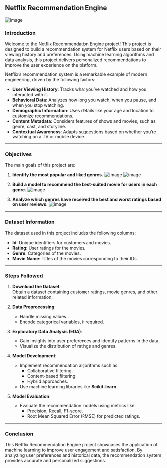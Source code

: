 ## Netflix Recommendation Engine
![image](https://github.com/user-attachments/assets/f0ebab35-14d4-49bc-83b0-eb88e304f520)


### **Introduction**
Welcome to the Netflix Recommendation Engine project! This project is designed to build a recommendation system for Netflix users based on their viewing history and preferences. Using machine learning algorithms and data analysis, this project delivers personalized recommendations to improve the user experience on the platform.

Netflix’s recommendation system is a remarkable example of modern engineering, driven by the following factors:  
- **User Viewing History**: Tracks what you’ve watched and how you interacted with it.  
- **Behavioral Data**: Analyzes how long you watch, when you pause, and when you stop watching.  
- **Demographic Information**: Uses details like your age and location to customize recommendations.  
- **Content Metadata**: Considers features of shows and movies, such as genre, cast, and storyline.  
- **Contextual Awareness**: Adapts suggestions based on whether you’re watching on a TV or mobile device.

---

### **Objectives**
The main goals of this project are:  
1. **Identify the most popular and liked genres.**
 ![image](https://github.com/user-attachments/assets/adbd02ff-000a-4860-936c-88faf3765768)
 ![image](https://github.com/user-attachments/assets/15fe2c80-6c73-4d1a-ba6c-3e687b900401)

2. **Build a model to recommend the best-suited movie for users in each genre.**
 ![image](https://github.com/user-attachments/assets/b2c48f02-fa73-4624-99ab-2dff7ed71bd9)

3. **Analyze which genres have received the best and worst ratings based on user reviews.**
   ![image](https://github.com/user-attachments/assets/ea834480-15f5-4e2d-bac7-19fd683d42b8)

---

### **Dataset Information**
The dataset used in this project includes the following columns:  
- **Id**: Unique identifiers for customers and movies.  
- **Rating**: User ratings for the movies.  
- **Genre**: Categories of the movies.  
- **Movie Name**: Titles of the movies corresponding to their IDs.

---

### **Steps Followed**

1. **Download the Dataset**:  
   Obtain a dataset containing customer ratings, movie genres, and other related information.  

2. **Data Preprocessing**:  
   - Handle missing values.  
   - Encode categorical variables, if required.  

3. **Exploratory Data Analysis (EDA)**:  
   - Gain insights into user preferences and identify patterns in the data.  
   - Visualize the distribution of ratings and genres.  

4. **Model Development**:  
   - Implement recommendation algorithms such as:  
     - Collaborative filtering.  
     - Content-based filtering.  
     - Hybrid approaches.  
   - Use machine learning libraries like **Scikit-learn**.  

5. **Model Evaluation**:  
   - Evaluate the recommendation models using metrics like:  
     - Precision, Recall, F1-score.  
     - Root Mean Squared Error (RMSE) for predicted ratings.  

---

### **Conclusion**
This Netflix Recommendation Engine project showcases the application of machine learning to improve user engagement and satisfaction. By analyzing user preferences and historical data, the recommendation system provides accurate and personalized suggestions.
